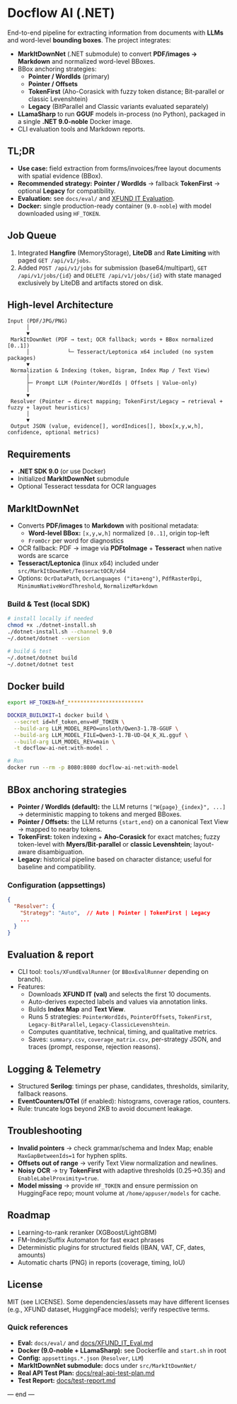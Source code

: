 # Docflow AI (.NET)

End-to-end pipeline for extracting information from documents with **LLMs** and word-level **bounding boxes**. The project integrates:

- **MarkItDownNet** (.NET submodule) to convert **PDF/images → Markdown** and normalized word-level BBoxes.
- BBox anchoring strategies:
  - **Pointer / WordIds** (primary)
  - **Pointer / Offsets**
  - **TokenFirst** (Aho-Corasick with fuzzy token distance; Bit-parallel or classic Levenshtein)
  - **Legacy** (BitParallel and Classic variants evaluated separately)
- **LLamaSharp** to run **GGUF** models in-process (no Python), packaged in a single **.NET 9.0-noble** Docker image.
- CLI evaluation tools and Markdown reports.

## TL;DR

- **Use case:** field extraction from forms/invoices/free layout documents with spatial evidence (BBox).
- **Recommended strategy:** **Pointer / WordIds** → fallback **TokenFirst** → optional **Legacy** for compatibility.
- **Evaluation:** see `docs/eval/` and [XFUND IT Evaluation](docs/XFUND_IT_Eval.md).
- **Docker:** single production-ready container (`9.0-noble`) with model downloaded using `HF_TOKEN`.

## Job Queue

1. Integrated **Hangfire** (MemoryStorage), **LiteDB** and **Rate Limiting** with paged `GET /api/v1/jobs`.
2. Added `POST /api/v1/jobs` for submission (base64/multipart), `GET /api/v1/jobs/{id}` and `DELETE /api/v1/jobs/{id}` with state managed exclusively by LiteDB and artifacts stored on disk.

## High-level Architecture

```
Input (PDF/JPG/PNG)
      │
      ▼
 MarkItDownNet (PDF → text; OCR fallback; words + BBox normalized [0..1])
      │            └─ Tesseract/Leptonica x64 included (no system packages)
      ▼
 Normalization & Indexing (token, bigram, Index Map / Text View)
      │
      ├─ Prompt LLM (Pointer/WordIds | Offsets | Value-only)
      │
      ▼
 Resolver (Pointer → direct mapping; TokenFirst/Legacy → retrieval + fuzzy + layout heuristics)
      │
      ▼
 Output JSON (value, evidence[], wordIndices[], bbox[x,y,w,h], confidence, optional metrics)
```

## Requirements

- **.NET SDK 9.0** (or use Docker)
- Initialized **MarkItDownNet** submodule
- Optional Tesseract tessdata for OCR languages

## MarkItDownNet

- Converts **PDF/images** to **Markdown** with positional metadata:
  - **Word-level BBox:** `[x,y,w,h]` normalized `[0..1]`, origin top-left
  - `FromOcr` per word for diagnostics
- OCR fallback: PDF → image via **PDFtoImage** + **Tesseract** when native words are scarce
- **Tesseract/Leptonica** (linux x64) included under `src/MarkItDownNet/TesseractOCR/x64`
- Options: `OcrDataPath`, `OcrLanguages ("ita+eng")`, `PdfRasterDpi`, `MinimumNativeWordThreshold`, `NormalizeMarkdown`

### Build & Test (local SDK)

```bash
# install locally if needed
chmod +x ./dotnet-install.sh
./dotnet-install.sh --channel 9.0
~/.dotnet/dotnet --version

# build & test
~/.dotnet/dotnet build
~/.dotnet/dotnet test
```

## Docker build

```bash
export HF_TOKEN=hf_************************

DOCKER_BUILDKIT=1 docker build \
  --secret id=hf_token,env=HF_TOKEN \
  --build-arg LLM_MODEL_REPO=unsloth/Qwen3-1.7B-GGUF \
  --build-arg LLM_MODEL_FILE=Qwen3-1.7B-UD-Q4_K_XL.gguf \
  --build-arg LLM_MODEL_REV=main \
  -t docflow-ai-net:with-model .

# Run
docker run --rm -p 8080:8080 docflow-ai-net:with-model
```

## BBox anchoring strategies

- **Pointer / WordIds (default):** the LLM returns `["W{page}_{index}", ...]` → deterministic mapping to tokens and merged BBoxes.
- **Pointer / Offsets:** the LLM returns `{start,end}` on a canonical Text View → mapped to nearby tokens.
- **TokenFirst:** token indexing + **Aho-Corasick** for exact matches; fuzzy token-level with **Myers/Bit-parallel** or **classic Levenshtein**; layout-aware disambiguation.
- **Legacy:** historical pipeline based on character distance; useful for baseline and compatibility.

### Configuration (appsettings)

```json
{
  "Resolver": {
    "Strategy": "Auto",  // Auto | Pointer | TokenFirst | Legacy
    ...
  }
}
```

## Evaluation & report

- CLI tool: `tools/XFundEvalRunner` (or `BBoxEvalRunner` depending on branch).
- Features:
  - Downloads **XFUND IT (val)** and selects the first 10 documents.
  - Auto-derives expected labels and values via annotation links.
  - Builds **Index Map** and **Text View**.
  - Runs 5 strategies: `PointerWordIds`, `PointerOffsets`, `TokenFirst`, `Legacy-BitParallel`, `Legacy-ClassicLevenshtein`.
  - Computes quantitative, technical, timing, and qualitative metrics.
  - Saves: `summary.csv`, `coverage_matrix.csv`, per-strategy JSON, and traces (prompt, response, rejection reasons).

## Logging & Telemetry

- Structured **Serilog**: timings per phase, candidates, thresholds, similarity, fallback reasons.
- **EventCounters/OTel** (if enabled): histograms, coverage ratios, counters.
- Rule: truncate logs beyond 2KB to avoid document leakage.

## Troubleshooting

- **Invalid pointers** → check grammar/schema and Index Map; enable `MaxGapBetweenIds=1` for hyphen splits.
- **Offsets out of range** → verify Text View normalization and newlines.
- **Noisy OCR** → try **TokenFirst** with adaptive thresholds (0.25→0.35) and `EnableLabelProximity=true`.
- **Model missing** → provide `HF_TOKEN` and ensure permission on HuggingFace repo; mount volume at `/home/appuser/models` for cache.

## Roadmap

- Learning-to-rank reranker (XGBoost/LightGBM)
- FM-Index/Suffix Automaton for fast exact phrases
- Deterministic plugins for structured fields (IBAN, VAT, CF, dates, amounts)
- Automatic charts (PNG) in reports (coverage, timing, IoU)

## License

MIT (see LICENSE). Some dependencies/assets may have different licenses (e.g., XFUND dataset, HuggingFace models); verify respective terms.

### Quick references

- **Eval:** `docs/eval/` and [docs/XFUND_IT_Eval.md](docs/XFUND_IT_Eval.md)
- **Docker (9.0-noble + LLamaSharp):** see Dockerfile and `start.sh` in root
- **Config:** `appsettings.*.json` (`Resolver`, `LLM`)
- **MarkItDownNet submodule:** docs under `src/MarkItDownNet/`
- **Real API Test Plan:** [docs/real-api-test-plan.md](docs/real-api-test-plan.md)
- **Test Report:** [docs/test-report.md](docs/test-report.md)

— end —
